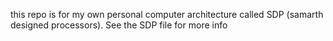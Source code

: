 this repo is for my own personal computer architecture called SDP (samarth designed processors). See the SDP file for more info
